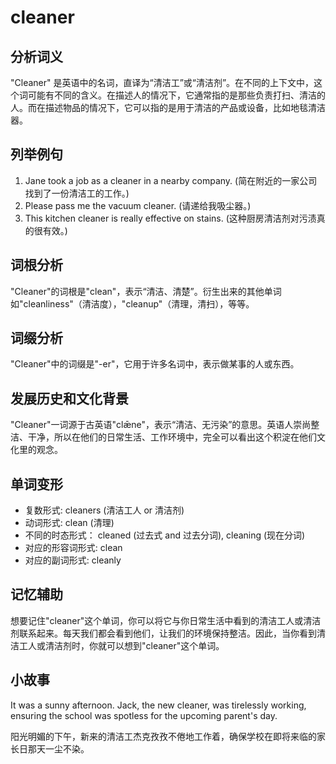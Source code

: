 # cleaner

## 分析词义

  

"Cleaner" 是英语中的名词，直译为“清洁工”或“清洁剂”。在不同的上下文中，这个词可能有不同的含义。在描述人的情况下，它通常指的是那些负责打扫、清洁的人。而在描述物品的情况下，它可以指的是用于清洁的产品或设备，比如地毯清洁器。

  

## 列举例句

  

1.  Jane took a job as a cleaner in a nearby company. (简在附近的一家公司找到了一份清洁工的工作。)
2.  Please pass me the vacuum cleaner. (请递给我吸尘器。)
3.  This kitchen cleaner is really effective on stains. (这种厨房清洁剂对污渍真的很有效。)

  

## 词根分析

  

"Cleaner"的词根是"clean"，表示“清洁、清楚”。衍生出来的其他单词如"cleanliness"（清洁度），"cleanup"（清理，清扫），等等。

  

## 词缀分析

  

"Cleaner"中的词缀是"-er"，它用于许多名词中，表示做某事的人或东西。

  

## 发展历史和文化背景

  

"Cleaner"一词源于古英语"clǣne"，表示“清洁、无污染”的意思。英语人崇尚整洁、干净，所以在他们的日常生活、工作环境中，完全可以看出这个积淀在他们文化里的观念。

  

## 单词变形

  

*   复数形式: cleaners (清洁工人 or 清洁剂)
*   动词形式: clean (清理)
*   不同的时态形式： cleaned (过去式 and 过去分词), cleaning (现在分词)
*   对应的形容词形式: clean
*   对应的副词形式: cleanly

  

## 记忆辅助

  

想要记住"cleaner"这个单词，你可以将它与你日常生活中看到的清洁工人或清洁剂联系起来。每天我们都会看到他们，让我们的环境保持整洁。因此，当你看到清洁工人或清洁剂时，你就可以想到"cleaner"这个单词。

  

## 小故事

  

It was a sunny afternoon. Jack, the new cleaner, was tirelessly working, ensuring the school was spotless for the upcoming parent's day.

  

阳光明媚的下午，新来的清洁工杰克孜孜不倦地工作着，确保学校在即将来临的家长日那天一尘不染。
